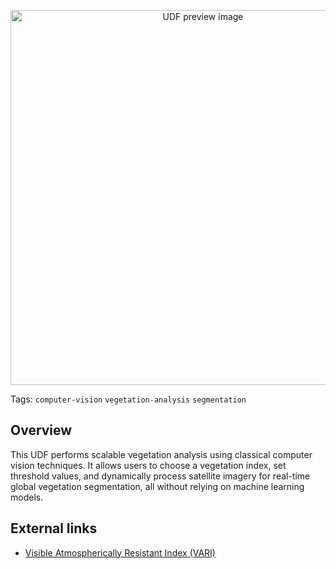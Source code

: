 <!--fused:pin=7-->
<!--fused:preview-->
<p align="center"><img src="https://fused-magic.s3.us-west-2.amazonaws.com/thumbnails/udfs-staging/veg_segmentation_v2.png" width="600" alt="UDF preview image"></p>

<!--fused:tags-->
Tags: `computer-vision` `vegetation-analysis` `segmentation`

<!--fused:readme-->
## Overview

This UDF performs scalable vegetation analysis using classical computer vision techniques. It allows users to choose a vegetation index, set threshold values, and dynamically process satellite imagery for real-time global vegetation segmentation, all without relying on machine learning models.

## External links

- [Visible Atmospherically Resistant Index (VARI)](https://space4water.org/space/visible-atmospherically-resistant-index-vari)
